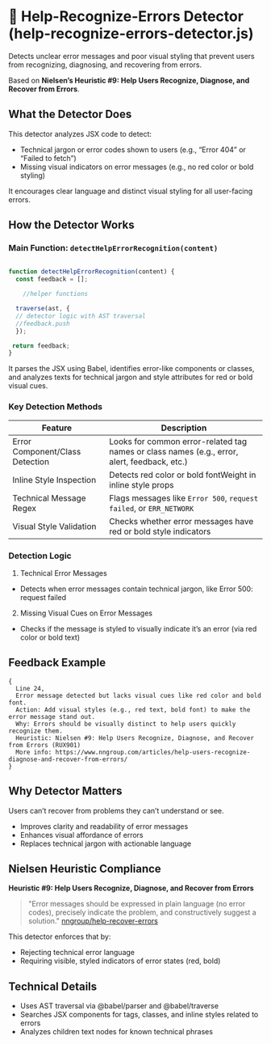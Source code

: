 # 🧩 Help-Recognize-Errors Detector (help-recognize-errors-detector.js)

Detects unclear error messages and poor visual styling that prevent users from recognizing, diagnosing, and recovering from errors.

Based on **Nielsen’s Heuristic #9: Help Users Recognize, Diagnose, and Recover from Errors**.

## What the Detector Does
This detector analyzes JSX code to detect:
- Technical jargon or error codes shown to users (e.g., “Error 404” or “Failed to fetch”)
- Missing visual indicators on error messages (e.g., no red color or bold styling)

It encourages clear language and distinct visual styling for all user-facing errors.

## How the Detector Works

### Main Function: `detectHelpErrorRecognition(content)`
```javascript

function detectHelpErrorRecognition(content) {
  const feedback = [];

    //helper functions

  traverse(ast, {
  // detector logic with AST traversal 
  //feedback.push
  });

 return feedback;
}
```
It parses the JSX using Babel, identifies error-like components or classes, and analyzes texts for technical jargon and style attributes for red or bold visual cues.

### Key Detection Methods
| Feature | Description |
|----------|-------------|
| Error Component/Class Detection | Looks for common error-related tag names or class names (e.g., error, alert, feedback, etc.) |
| Inline Style Inspection | Detects red color or bold fontWeight in inline style props |
| Technical Message Regex | Flags messages like `Error 500`, `request failed`, or `ERR_NETWORK` |
| Visual Style Validation | Checks whether error messages have red or bold style indicators |

### Detection Logic
1. Technical Error Messages
- Detects when error messages contain technical jargon, like Error 500: request failed
2. Missing Visual Cues on Error Messages
- Checks if the message is styled to visually indicate it’s an error (via red color or bold text)

## Feedback Example
```
{
  Line 24, 
  Error message detected but lacks visual cues like red color and bold font.
  Action: Add visual styles (e.g., red text, bold font) to make the error message stand out.
  Why: Errors should be visually distinct to help users quickly recognize them.
  Heuristic: Nielsen #9: Help Users Recognize, Diagnose, and Recover from Errors (RUX901)
  More info: https://www.nngroup.com/articles/help-users-recognize-diagnose-and-recover-from-errors/
}
```

## Why Detector Matters
Users can’t recover from problems they can’t understand or see.

- Improves clarity and readability of error messages
- Enhances visual affordance of errors
- Replaces technical jargon with actionable language

## Nielsen Heuristic Compliance

**Heuristic #9: Help Users Recognize, Diagnose, and Recover from Errors**
> "Error messages should be expressed in plain language (no error codes), precisely indicate the problem, and constructively suggest a solution." [nngroup/help-recover-errors](https://www.nngroup.com/articles/ten-usability-heuristics/)

This detector enforces that by:
- Rejecting technical error language
- Requiring visible, styled indicators of error states (red, bold)

## Technical Details
- Uses AST traversal via @babel/parser and @babel/traverse
- Searches JSX components for tags, classes, and inline styles related to errors
- Analyzes children text nodes for known technical phrases